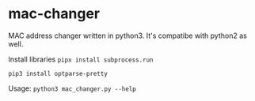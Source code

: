 # mac-changer
MAC address changer written in python3.
It's compatibe with python2 as well.

Install libraries
`
  pipx install subprocess.run
`

`
  pip3 install optparse-pretty
`

Usage: 
`
  python3 mac_changer.py --help
`
